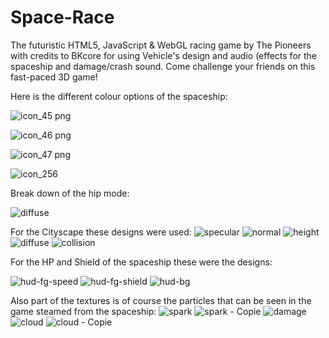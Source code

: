 # Space-Race
The futuristic HTML5, JavaScript & WebGL racing game by The Pioneers with credits to BKcore for using Vehicle's design and audio (effects for the spaceship and damage/crash sound. Come challenge your friends on this fast-paced 3D game!

Here is the different colour options of the spaceship:

![icon_45 png](https://github.com/user-attachments/assets/11e37391-c432-4036-a1d4-b6c96e4f97fe)

![icon_46 png](https://github.com/user-attachments/assets/165c9b4b-8874-45d2-8e99-b583dd5fa541)

![icon_47 png](https://github.com/user-attachments/assets/18742e84-6e6d-4014-8a05-13825911a622)

![icon_256](https://github.com/user-attachments/assets/d6282d1b-a84c-4705-8a2d-9c85bfd13b60)

Break down of the hip mode:

![diffuse](https://github.com/user-attachments/assets/f99e6ad3-4347-4f22-836d-2f65bdaa253c)


For the Cityscape these designs were used:
![specular](https://github.com/user-attachments/assets/0c92b0a4-f4ea-429d-9f58-025276aebff7)
![normal](https://github.com/user-attachments/assets/6f4d958d-be4b-4d7d-a201-2c831be16ae7)
![height](https://github.com/user-attachments/assets/a3899034-d88c-4957-91c3-9602cf9def8a)
![diffuse](https://github.com/user-attachments/assets/5980d432-9b0e-4ca3-87ee-976d9b4025de)
![collision](https://github.com/user-attachments/assets/7c79d65c-c7ca-4e96-9eba-10c8551a6bab)



For the HP and Shield of the spaceship these were the designs:

![hud-fg-speed](https://github.com/user-attachments/assets/020d80a2-0531-4b81-a938-656b2ab165e7)
![hud-fg-shield](https://github.com/user-attachments/assets/ca56c50b-0f0d-4665-aa97-fab547494602)
![hud-bg](https://github.com/user-attachments/assets/f16bcde2-c28d-48c3-b19f-dda031f2772d)

Also part of the textures is of course the particles that can be seen in the game steamed from the spaceship:
![spark](https://github.com/user-attachments/assets/37739041-d049-48f0-8397-2732ef0da962)
![spark - Copie](https://github.com/user-attachments/assets/c6a1b932-c874-4fba-badb-2aebae9482e9)
![damage](https://github.com/user-attachments/assets/9bf65feb-be53-4945-a859-7b1b5c4682ef)
![cloud](https://github.com/user-attachments/assets/4562f9b2-848a-462c-b668-e369672d707c)
![cloud - Copie](https://github.com/user-attachments/assets/2f6a3f55-8468-4fbb-a58c-1f23ae8a0daf)



